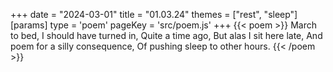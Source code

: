 +++
date = "2024-03-01"
title = "01.03.24"
themes = ["rest", "sleep"]
[params]
  type = 'poem'
  pageKey = 'src/poem.js'
+++
{{< poem >}}
March to bed,
I should have turned in,
Quite a time ago,
But alas I sit here late,
And poem for a silly consequence,
Of pushing sleep to other hours.
{{< /poem >}}